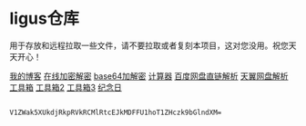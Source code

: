 # ligus仓库
用于存放和远程拉取一些文件，请不要拉取或者复刻本项目，这对您没用。祝您天天开心！

[我的博客](https://blog.ligus.workers.dev/)
[在线加密解密](http://encode.chahuo.com/)
[base64加解密](https://base64.us/)
[计算器](https://cal.supfree.net/)
[百度网盘直链解析](http://pan.naifei.cc/new/?ucbug)
[天翼网盘解析](https://189.ly93.cc/)
[工具箱](https://tool.lu/)
[工具箱2](https://www.dute.org/)
[工具箱3](https://www.sojson.com/)
[纪念日](https://ligusx.github.io/love/)

                                        V1ZWak5XUkdjRkpRVkRCMlRtcEJkMDFFU1hoT1ZHczk9bGlndXM=
